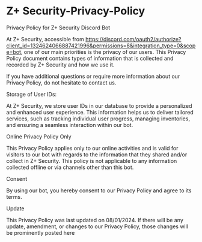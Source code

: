 # Z+ Security-Privacy-Policy

Privacy Policy for Z+ Security Discord Bot

At Z+ Security, accessible from https://discord.com/oauth2/authorize?client_id=1324624066887421996&permissions=8&integration_type=0&scope=bot, one of our main priorities is the privacy of our users. This Privacy Policy document contains types of information that is collected and recorded by Z+ Security and how we use it.

If you have additional questions or require more information about our Privacy Policy, do not hesitate to contact us.

Storage of User IDs:

At Z+ Security, we store user IDs in our database to provide a personalized and enhanced user experience. This information helps us to deliver tailored services, such as tracking individual user progress, managing inventories, and ensuring a seamless interaction within our bot.

Online Privacy Policy Only

This Privacy Policy applies only to our online activities and is valid for visitors to our bot with regards to the information that they shared and/or collect in Z+ Security. This policy is not applicable to any information collected offline or via channels other than this bot.

Consent

By using our bot, you hereby consent to our Privacy Policy and agree to its terms.

Update

This Privacy Policy was last updated on 08/01/2024. If there will be any update, amendment, or changes to our Privacy Policy, those changes will be prominently posted here
